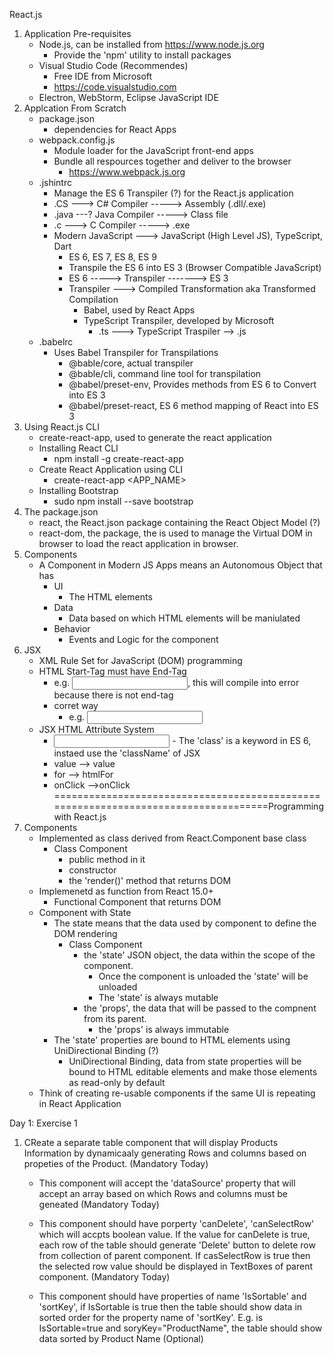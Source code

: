 React.js
1. Application Pre-requisites
    - Node.js, can be installed from https://www.node.js.org 
        - Provide the 'npm' utility to install packages
    - Visual Studio Code (Recommendes)
        - Free IDE from Microsoft
        - https://code.visualstudio.com 
    - Electron, WebStorm, Eclipse JavaScript IDE      
1. Applcation From Scratch
    - package.json
        - dependencies for React Apps
    - webpack.config.js
        - Module loader for the JavaScript front-end apps
        - Bundle all respources together and deliver to the browser
            - https://www.webpack.js.org
    - .jshintrc
        - Manage the ES 6 Transpiler (?) for the React.js application
        -  .CS ---> C# Compiler  -----> Assembly (.dll/.exe)
        - .java ---? Java Compiler -----> Class file
        - .c ---> C Compiler -----> .exe
        - Modern JavaScript ---> JavaScript (High Level JS), TypeScript, Dart
            - ES 6, ES 7, ES 8, ES 9
            - Transpile the ES 6 into ES 3 (Browser Compatible JavaScript)
            - ES 6 -----> Transpiler -------> ES 3
            - Transpiler ---> Compiled Transformation aka Transformed Compilation
                - Babel, used by React Apps
                - TypeScript Transpiler, developed by Microsoft
                    - .ts ---> TypeScript Traspiler --> .js
    - .babelrc
        - Uses Babel Transpiler for Transpilations
            - @bable/core, actual transpiler
            - @bable/cli, command line tool for transpilation
            - @babel/preset-env, Provides methods from ES 6 to Convert into ES 3
            - @babel/preset-react, ES 6 method mapping of React into ES 3
2.  Using React.js CLI
    - create-react-app, used to generate the react application
    - Installing React CLI
        - npm install -g create-react-app      
    - Create React Application using CLI
        - create-react-app <APP_NAME>     
    - Installing Bootstrap
        - sudo npm install --save bootstrap          
3. The package.json
    - react, the React.json package containing the React Object Model (?)
    - react-dom, the package, the is used to manage the Virtual DOM in browser to load the react application in browser.
4. Components
    - A Component in Modern JS Apps means an Autonomous Object that has
        - UI
            - The HTML elements
        - Data
            - Data based on which HTML elements will be maniulated
        - Behavior    
            - Events and Logic for the component
5. JSX
    - XML Rule Set for JavaScript (DOM) programming
    - HTML Start-Tag must have End-Tag
        - e.g. <input type="text">, this will compile into error because there is not end-tag
        - corret way
            - e.g. <input type="text"/>
    - JSX HTML Attribute System
        - <input type="text" class="c1"/>
            - The 'class' is a keyword in ES 6, instaed use the 'className' of JSX
        - value --> value
        - for --> htmlFor
        - onClick -->onClick        
===================================================================================Programming with React.js
1. Components
    - Implemented as class derived from React.Component base class
        - Class Component
            - public method in it
            - constructor
            - the 'render()' method that returns DOM
    - Implemenetd as function from React 15.0+
        - Functional Component that returns DOM     
    - Component with State
        - The state means that the data used by component to define the DOM rendering             
            - Class Component
                - the 'state' JSON object, the data within the scope of the component.
                    - Once the component is unloaded the 'state' will be unloaded 
                    - The 'state' is always mutable
                - the 'props', the data that will be passed to the compnent from its parent.
                    - the 'props' is always immutable
        - The 'state' properties are bound to HTML elements using UniDirectional Binding (?)
            - UniDirectional Binding, data from state properties will be bound to HTML editable elements and make those elements as read-only by default 
    - Think of creating re-usable components if the same UI is repeating in React Application      


Day 1: Exercise 1
1.  CReate a separate table component that will display Products Information by dynamicaaly generating Rows and columns based on propeties of the Product. (Mandatory Today)
    - This component will accept the 'dataSource' property that will accept an array based on which Rows and columns must be geneated (Mandatory Today)
    - This component should have porperty 'canDelete', 'canSelectRow' which will accpts boolean value. If the value for canDelete is true, each row of the table should generate 'Delete' button to delete row from collection of parent component. If casSelectRow is true then the selected row value should be displayed in TextBoxes of parent component. (Mandatory Today)

    - This component should have properties of name 'IsSortable' and 'sortKey', if IsSortable is true then the table should show data in sorted order for the property name of 'sortKey'. E.g. is IsSortable=true and soryKey="ProductName", the table should show data sorted by Product Name   (Optional)          